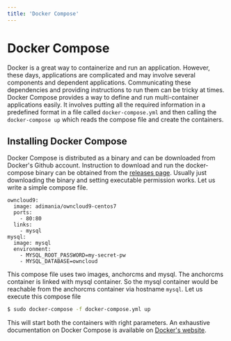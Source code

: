 ```yaml
---
title: 'Docker Compose'
---
```


# Docker Compose
Docker is a great way to containerize and run an application. However, these days, applications are complicated and may involve several components and dependent applications. Communicating these dependencies and providing instructions to run them can be tricky at times. Docker Compose provides a way to define and run multi-container applications easily. It involves putting all the required information in a predefined format in a file called `docker-compose.yml` and then calling the `docker-compose up` which reads the compose file and create the containers.

## Installing Docker Compose
Docker Compose is distributed as a binary and can be downloaded from Docker's Github account. Instruction to download and run the docker-compose binary can be obtained from the [releases page](https://github.com/docker/compose/releases/latest). Usually just downloading the binary and setting executable permission works. Let us write a simple compose file.
```
owncloud9: 
  image: adimania/owncloud9-centos7
  ports: 
    - 80:80
  links:
    - mysql
mysql: 
  image: mysql
  environment:
    - MYSQL_ROOT_PASSWORD=my-secret-pw
    - MYSQL_DATABASE=owncloud
```
This compose file uses two images, anchorcms and mysql. The anchorcms container is linked with mysql container. So the mysql container would be reachable from the anchorcms container via hostname `mysql`.  Let us execute this compose file
```bash
$ sudo docker-compose -f docker-compose.yml up
```
This will start both the containers with right parameters. An exhaustive documentation on Docker Compose is available on [Docker's website](https://docs.docker.com/compose/compose-file/).